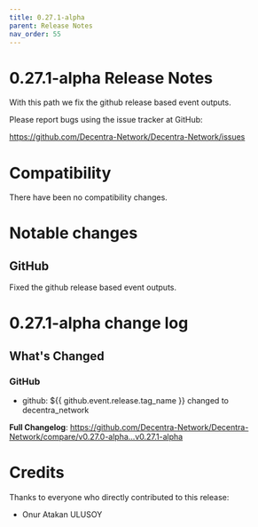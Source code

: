 ```yaml
---
title: 0.27.1-alpha
parent: Release Notes
nav_order: 55
---
```


# 0.27.1-alpha Release Notes

With this path we fix the github release based event outputs.

Please report bugs using the issue tracker at GitHub:

<https://github.com/Decentra-Network/Decentra-Network/issues>

# Compatibility

There have been no compatibility changes.

# Notable changes

## GitHub

Fixed the github release based event outputs.

# 0.27.1-alpha change log

<!-- Release notes generated using configuration in .github/release.yml at master -->

## What's Changed

### GitHub

- github: ${{ github.event.release.tag_name }} changed to decentra_network

**Full Changelog**: https://github.com/Decentra-Network/Decentra-Network/compare/v0.27.0-alpha...v0.27.1-alpha

# Credits

Thanks to everyone who directly contributed to this release:

- Onur Atakan ULUSOY
